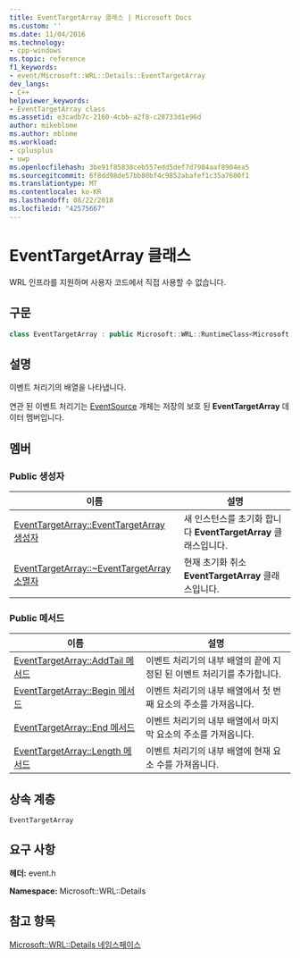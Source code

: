 ```yaml
---
title: EventTargetArray 클래스 | Microsoft Docs
ms.custom: ''
ms.date: 11/04/2016
ms.technology:
- cpp-windows
ms.topic: reference
f1_keywords:
- event/Microsoft::WRL::Details::EventTargetArray
dev_langs:
- C++
helpviewer_keywords:
- EventTargetArray class
ms.assetid: e3cadb7c-2160-4cbb-a2f8-c28733d1e96d
author: mikeblome
ms.author: mblome
ms.workload:
- cplusplus
- uwp
ms.openlocfilehash: 3be91f85838ceb557edd5def7d7984aaf8904ea5
ms.sourcegitcommit: 6f8dd98de57bb80bf4c9852abafef1c35a7600f1
ms.translationtype: MT
ms.contentlocale: ko-KR
ms.lasthandoff: 08/22/2018
ms.locfileid: "42575667"
---
```

# <a name="eventtargetarray-class"></a>EventTargetArray 클래스

WRL 인프라를 지원하며 사용자 코드에서 직접 사용할 수 없습니다.

## <a name="syntax"></a>구문

```cpp
class EventTargetArray : public Microsoft::WRL::RuntimeClass<Microsoft::WRL::RuntimeClassFlags<ClassicCom>, IUnknown>;
```

## <a name="remarks"></a>설명

이벤트 처리기의 배열을 나타냅니다.

연관 된 이벤트 처리기는 [EventSource](../windows/eventsource-class.md) 개체는 저장의 보호 된 **EventTargetArray** 데이터 멤버입니다.

## <a name="members"></a>멤버

### <a name="public-constructors"></a>Public 생성자

|이름|설명|
|----------|-----------------|
|[EventTargetArray::EventTargetArray 생성자](../windows/eventtargetarray-eventtargetarray-constructor.md)|새 인스턴스를 초기화 합니다 **EventTargetArray** 클래스입니다.|
|[EventTargetArray::~EventTargetArray 소멸자](../windows/eventtargetarray-tilde-eventtargetarray-destructor.md)|현재 초기화 취소 **EventTargetArray** 클래스입니다.|

### <a name="public-methods"></a>Public 메서드

|이름|설명|
|----------|-----------------|
|[EventTargetArray::AddTail 메서드](../windows/eventtargetarray-addtail-method.md)|이벤트 처리기의 내부 배열의 끝에 지정된 된 이벤트 처리기를 추가합니다.|
|[EventTargetArray::Begin 메서드](../windows/eventtargetarray-begin-method.md)|이벤트 처리기의 내부 배열에서 첫 번째 요소의 주소를 가져옵니다.|
|[EventTargetArray::End 메서드](../windows/eventtargetarray-end-method.md)|이벤트 처리기의 내부 배열에서 마지막 요소의 주소를 가져옵니다.|
|[EventTargetArray::Length 메서드](../windows/eventtargetarray-length-method.md)|이벤트 처리기의 내부 배열에 현재 요소 수를 가져옵니다.|

## <a name="inheritance-hierarchy"></a>상속 계층

`EventTargetArray`

## <a name="requirements"></a>요구 사항

**헤더:** event.h

**Namespace:** Microsoft::WRL::Details

## <a name="see-also"></a>참고 항목

[Microsoft::WRL::Details 네임스페이스](../windows/microsoft-wrl-details-namespace.md)